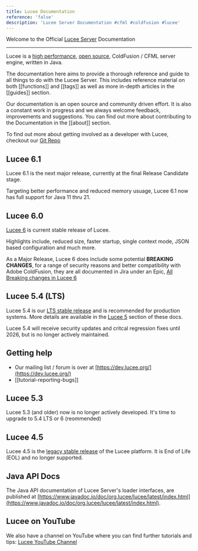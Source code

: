 ```yaml
---
title: Lucee Documentation
reference: 'false'
description: 'Lucee Server Documentation #cfml #coldfusion #lucee'
---
```


Welcome to the Official [Lucee Server](https://lucee.org) Documentation

---

Lucee is a [high performance](https://community.ortussolutions.com/t/how-does-cfml-really-perform-compared-to-other-languages/9325), [open source](https://github.com/lucee/Lucee), ColdFusion / CFML server engine, written in Java.

The documentation here aims to provide a thorough reference and guide to all things to do with the Lucee Server. This includes reference material on both [[functions]] and [[tags]] as well as more in-depth articles in the [[guides]] section.

Our documentation is an open source and community driven effort. It is also a constant work in progress and we always welcome feedback, improvements and suggestions. You can find out more about contributing to the Documentation in the [[about]] section.

To find out more about getting involved as a developer with Lucee, checkout our [Git Repo](https://github.com/lucee/Lucee/blob/6.0/CONTRIBUTING.md)

## Lucee 6.1

Lucee 6.1 is the next major release, currently at the final Release Candidate stage.

Targeting better performance and reduced memory usuage, Lucee 6.1 now has full support for Java 11 thru 21.

## Lucee 6.0

[Lucee 6](https://dev.lucee.org/tag/lucee-6) is current stable release of Lucee.

Highlights include, reduced size, faster startup, single context mode, JSON based configuration and much more.

As a Major Release, Lucee 6 does include some potential **BREAKING CHANGES**, for a range of security reasons and better compatibility with Adobe ColdFusion, they are all documented in Jira under an Epic, [All Breaking changes in Lucee 6](https://luceeserver.atlassian.net/browse/LDEV-4534)

## Lucee 5.4 (LTS)

Lucee 5.4 is our [LTS stable release](https://lucee.org/downloads.html) and is recommended for production systems. More details are available in the [Lucee 5](/guides/lucee-5.html) section of these docs.

Lucee 5.4 will receive security updates and critcal regression fixes until 2026, but is no longer actively maintained.

## Getting help

- Our mailing list / forum is over at [https://dev.lucee.org/](https://dev.lucee.org/)
- [[tutorial-reporting-bugs]]

## Lucee 5.3

Lucee 5.3 (and older) now is no longer actively developed. It's time to upgrade to 5.4 LTS or 6 (reommended)

## Lucee 4.5

Lucee 4.5 is the [legacy stable release](https://lucee.org/downloads.html) of the Lucee platform. It is End of Life (EOL) and no longer supported.

## Java API Docs

The Java API documentation of Lucee Server's loader interfaces, are published at [https://www.javadoc.io/doc/org.lucee/lucee/latest/index.html](https://www.javadoc.io/doc/org.lucee/lucee/latest/index.html).

## Lucee on YouTube

We also have a channel on YouTube where you can find further tutorials and tips: [Lucee YouTube Channel](https://www.youtube.com/channel/UCdsCTvG8-gKUu4zA309EZYA)

